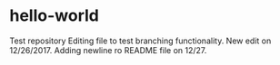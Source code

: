 # hello-world
Test repository
Editing file to test branching functionality.
New edit on 12/26/2017.
Adding newline ro README file on 12/27.

